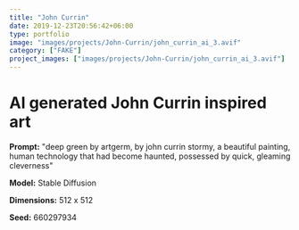 ```yaml
---
title: "John Currin"
date: 2019-12-23T20:56:42+06:00
type: portfolio
image: "images/projects/John-Currin/john_currin_ai_3.avif"
category: ["FAKE"]
project_images: ["images/projects/John-Currin/john_currin_ai_3.avif"]
---
```


# AI generated John Currin inspired art

**Prompt:** "deep green by artgerm, by john currin stormy, a beautiful painting, human technology that had become haunted, possessed by quick, gleaming cleverness"

**Model:** Stable Diffusion

**Dimensions:** 512 x 512

**Seed:** 660297934